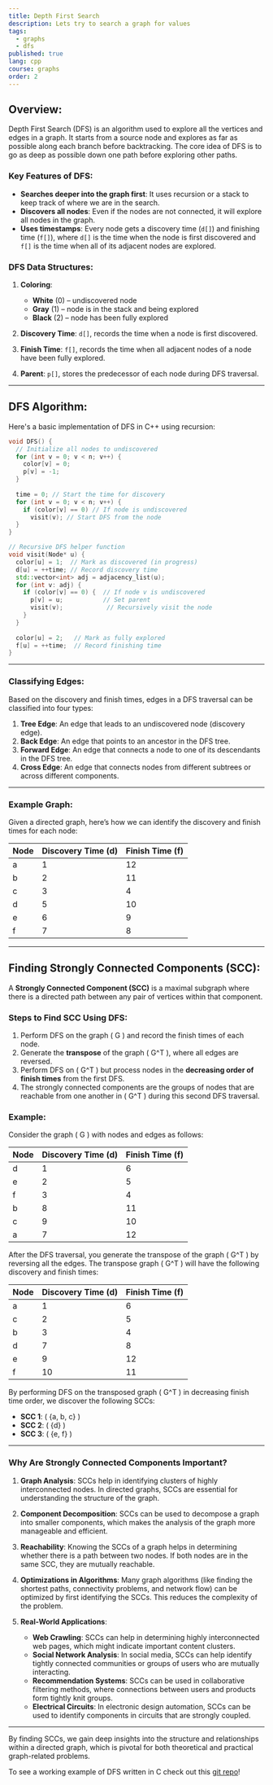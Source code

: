 ```yaml
---
title: Depth First Search
description: Lets try to search a graph for values
tags:
  - graphs
  - dfs
published: true
lang: cpp
course: graphs
order: 2
---
```

## Overview:

Depth First Search (DFS) is an algorithm used to explore all the vertices and edges in a graph. It starts from a source node and explores as far as possible along each branch before backtracking. The core idea of DFS is to go as deep as possible down one path before exploring other paths.

### Key Features of DFS:

- **Searches deeper into the graph first**: It uses recursion or a stack to keep track of where we are in the search.
- **Discovers all nodes**: Even if the nodes are not connected, it will explore all nodes in the graph.
- **Uses timestamps**: Every node gets a discovery time (`d[]`) and finishing time (`f[]`), where `d[]` is the time when the node is first discovered and `f[]` is the time when all of its adjacent nodes are explored.

### DFS Data Structures:

1. **Coloring**: 
   - **White** (0) – undiscovered node
   - **Gray** (1) – node is in the stack and being explored
   - **Black** (2) – node has been fully explored

2. **Discovery Time**: `d[]`, records the time when a node is first discovered.
3. **Finish Time**: `f[]`, records the time when all adjacent nodes of a node have been fully explored.
4. **Parent**: `p[]`, stores the predecessor of each node during DFS traversal.

---

## DFS Algorithm:

Here's a basic implementation of DFS in C++ using recursion:

```cpp
void DFS() {
  // Initialize all nodes to undiscovered
  for (int v = 0; v < n; v++) {
    color[v] = 0;
    p[v] = -1;
  }
  
  time = 0; // Start the time for discovery
  for (int v = 0; v < n; v++) {
    if (color[v] == 0) // If node is undiscovered
      visit(v); // Start DFS from the node
  }
}

// Recursive DFS helper function
void visit(Node* u) {
  color[u] = 1;  // Mark as discovered (in progress)
  d[u] = ++time; // Record discovery time
  std::vector<int> adj = adjacency_list(u);
  for (int v: adj) {
    if (color[v] == 0) {  // If node v is undiscovered
      p[v] = u;           // Set parent
      visit(v);            // Recursively visit the node
    }
  }
  
  color[u] = 2;   // Mark as fully explored
  f[u] = ++time;  // Record finishing time
}
```

---

### Classifying Edges:

Based on the discovery and finish times, edges in a DFS traversal can be classified into four types:

1. **Tree Edge**: An edge that leads to an undiscovered node (discovery edge).
2. **Back Edge**: An edge that points to an ancestor in the DFS tree.
3. **Forward Edge**: An edge that connects a node to one of its descendants in the DFS tree.
4. **Cross Edge**: An edge that connects nodes from different subtrees or across different components.

---

### Example Graph:

Given a directed graph, here’s how we can identify the discovery and finish times for each node:

| Node | Discovery Time (d) | Finish Time (f) |
| ---- | ------------------ | --------------- |
| a    | 1                  | 12              |
| b    | 2                  | 11              |
| c    | 3                  | 4               |
| d    | 5                  | 10              |
| e    | 6                  | 9               |
| f    | 7                  | 8               |

---

## Finding Strongly Connected Components (SCC):

A **Strongly Connected Component (SCC)** is a maximal subgraph where there is a directed path between any pair of vertices within that component.

### Steps to Find SCC Using DFS:

1. Perform DFS on the graph \( G \) and record the finish times of each node.
2. Generate the **transpose** of the graph \( G^T \), where all edges are reversed.
3. Perform DFS on \( G^T \) but process nodes in the **decreasing order of finish times** from the first DFS.
4. The strongly connected components are the groups of nodes that are reachable from one another in \( G^T \) during this second DFS traversal.

### Example:

Consider the graph \( G \) with nodes and edges as follows:

| Node | Discovery Time (d) | Finish Time (f) |
| ---- | ------------------ | --------------- |
| d    | 1                  | 6               |
| e    | 2                  | 5               |
| f    | 3                  | 4               |
| b    | 8                  | 11              |
| c    | 9                  | 10              |
| a    | 7                  | 12              |

After the DFS traversal, you generate the transpose of the graph \( G^T \) by reversing all the edges. The transpose graph \( G^T \) will have the following discovery and finish times:

| Node | Discovery Time (d) | Finish Time (f) |
| ---- | ------------------ | --------------- |
| a    | 1                  | 6               |
| c    | 2                  | 5               |
| b    | 3                  | 4               |
| d    | 7                  | 8               |
| e    | 9                  | 12              |
| f    | 10                 | 11              |

By performing DFS on the transposed graph \( G^T \) in decreasing finish time order, we discover the following SCCs:

- **SCC 1**: \( \{a, b, c\} \)
- **SCC 2**: \( \{d\} \)
- **SCC 3**: \( \{e, f\} \)

---

### Why Are Strongly Connected Components Important?

1. **Graph Analysis**: SCCs help in identifying clusters of highly interconnected nodes. In directed graphs, SCCs are essential for understanding the structure of the graph.
   
2. **Component Decomposition**: SCCs can be used to decompose a graph into smaller components, which makes the analysis of the graph more manageable and efficient.

3. **Reachability**: Knowing the SCCs of a graph helps in determining whether there is a path between two nodes. If both nodes are in the same SCC, they are mutually reachable.

4. **Optimizations in Algorithms**: Many graph algorithms (like finding the shortest paths, connectivity problems, and network flow) can be optimized by first identifying the SCCs. This reduces the complexity of the problem.

5. **Real-World Applications**:
   - **Web Crawling**: SCCs can help in determining highly interconnected web pages, which might indicate important content clusters.
   - **Social Network Analysis**: In social media, SCCs can help identify tightly connected communities or groups of users who are mutually interacting.
   - **Recommendation Systems**: SCCs can be used in collaborative filtering methods, where connections between users and products form tightly knit groups.
   - **Electrical Circuits**: In electronic design automation, SCCs can be used to identify components in circuits that are strongly coupled.

---

By finding SCCs, we gain deep insights into the structure and relationships within a directed graph, which is pivotal for both theoretical and practical graph-related problems. 

To see a working example of DFS written in C check out this <a href="https://github.com/ethanokamura/dsa/tree/main/graphs/dfs/c" target="_blank" >git repo</a>!